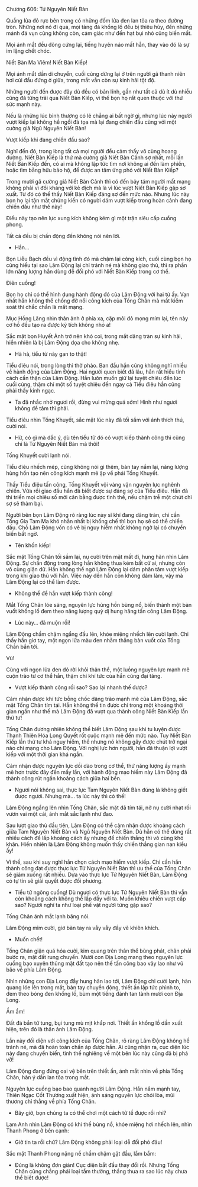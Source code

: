 




Chương 606: Tứ Nguyên Niết Bàn


Quầng lửa đỏ rực bên trong có những đốm lửa đen lan tỏa ra theo đường tròn. Những nơi nó đi qua, mọi tảng đá khổng lồ đều bị thiêu hủy, đến những mảnh đá vụn cũng không còn, cảm giác như đến hạt bụi nhỏ cũng biến mất.

Mọi ánh mắt đều đông cứng lại, tiếng huyên náo mất hẳn, thay vào đó là sự im lặng chết chóc.

Niết Bàn Ma Viêm! Niết Bàn Kiếp!

Mọi ánh mắt dần di chuyển, cuối cùng dừng lại ở trên người gã thanh niên hơi cúi đầu đứng ở giữa, trong mắt vẫn còn sự kinh hãi tột độ.

Những người đến được đây dù đều có bản lĩnh, gần như tất cả dù ít dù nhiều cũng đã từng trải qua Niết Bàn Kiếp, vì thế bọn họ rất quen thuộc với thứ sức mạnh này.

Nếu là những lúc bình thường có lẽ chẳng ai bất ngờ gì, nhưng lúc này người vượt kiếp lại không hề ngồi đả tọa mà lại đang chiến đấu cùng với một cường giả Ngũ Nguyên Niết Bàn!

Vượt kiếp khi đang chiến đấu sao?

Nghĩ đến đó, trong lòng tất cả mọi người đều cảm thấy vô cùng hoang đường. Niết Bàn Kiếp là thứ mà cường giả Niết Bàn Cảnh sợ nhất, mỗi lần Niết Bàn Kiếp đến, có ai mà không lập tức tìm nơi không ai đến làm phiền, hoặc tìm bằng hữu bảo hộ, để được an tâm ứng phó với Niết Bàn Kiếp?

Trong mười gã cường giả Niết Bàn Cảnh thì có đến bảy tám người mất mạng không phải vì đối kháng với kẻ địch mà là vì lúc vượt Niết Bàn Kiếp gặp sơ xuất. Từ đó có thể thấy Niết Bàn Kiếp đáng sợ đến mức nào. Nhưng lúc này bọn họ lại tận mắt chứng kiến có người dám vượt kiếp trong hoàn cảnh đang chiến đấu như thế này!

Điều này tạo nên lực xung kích không kém gì một trận siêu cấp cuồng phong.

Tất cả đều bị chấn động đến không nói nên lời.

- Hắn…

Bọn Liễu Bạch đều vì động tĩnh đó mà chậm lại công kích, cuối cùng bọn họ cũng hiểu tại sao Lâm Động lại chỉ tránh né mà không giao thủ, thì ra phần lớn năng lượng hắn dùng để đối phó với Niết Bàn Kiếp trong cơ thể.

Điên cuồng!

Bọn họ chỉ có thể hình dung hành động đó của Lâm Động với hai từ ấy. Vạn nhất hắn không thể chống đỡ nổi công kích của Tống Chân mà mất kiểm soát thì chắc chắn là mất mạng.

Mục Hồng Lăng nhìn thân ảnh ở phía xa, cặp môi đỏ mọng mím lại, tên này cơ hồ đều tạo ra được kỳ tích không nhỏ a!

Sắc mặt bọn Huyết Ảnh trở nên khó coi, trong mắt dâng tràn sự kinh hãi, hiển nhiên là bị Lâm Động dọa cho không nhẹ.

- Hà hà, tiểu tử này gan to thật!

Tiểu điêu nói, trong lòng thì thở phào. Ban đầu hắn cũng không nghĩ nhiều về hành động của Lâm Động. Hai người quen biết đã lâu, hắn rất hiểu tính cách cẩn thận của Lâm Động. Hắn luôn muốn giữ lại tuyệt chiêu đến lúc cuối cùng, thậm chí một số tuyệt chiêu đến ngay cả Tiểu điêu hắn cũng phải thấy kinh ngạc.

- Ta đã nhắc nhở ngươi rồi, đừng vui mừng quá sớm! Hình như ngươi không để tâm thì phải.

Tiểu điêu nhìn Tống Khuyết, sắc mặt lúc này đã tối sầm với ánh thích thú, cười nói.

- Hừ, có gì mà đắc ý, dù tên tiểu tử đó có vượt kiếp thành công thì cũng chỉ là Tứ Nguyên Niết Bàn mà thôi!

Tống Khuyết cười lạnh nói.

Tiểu điêu nhếch mép, cũng không nói gì thêm, bàn tay nắm lại, năng lượng hùng hồn tạo nên công kích mạnh mẽ ập về phái Tống Khuyết.

Thấy Tiểu điêu tấn công, Tống Khuyết vội vàng vận nguyên lực nghênh chiến. Vừa rồi giao đấu hắn đã biết được sự đáng sợ của Tiểu điêu. Hắn đã thi triển mọi chiêu số mới cân bằng được tình thế, nếu chậm trễ một chút chỉ sợ sẽ thảm bại.

Người bên bọn Lâm Động rõ ràng lúc này sĩ khí đang dâng tràn, chỉ cần Tống Gia Tam Ma khó nhằn nhất bị khống chế thì bọn họ sẽ có thể chiến đấu. Chỗ Lâm Động vốn có vẻ bị nguy hiểm nhất không ngờ lại có chuyển biến bất ngờ.

- Tên khốn kiếp!

Sắc mặt Tống Chân tối sầm lại, nụ cười trên mặt mất đi, hung hãn nhìn Lâm Động. Sự chấn động trong lòng hắn không thua kém bất cứ ai, nhưng còn vô cùng giận dữ. Hắn không thể ngờ Lâm Động lại dám phân tâm vượt kiếp trong khi giao thủ với hắn. Việc này đến hắn còn không dám làm, vậy mà Lâm Động lại có thể làm được.

- Không thể để hắn vượt kiếp thành công!

Mắt Tống Chân lóe sáng, nguyên lực hùng hồn bùng nổ, biến thành một bàn vuốt khổng lồ đem theo năng lượng quỷ dị hung hăng tấn công Lâm Động.

- Lúc này… đã muộn rồi!

Lâm Động chầm chậm ngẩng đầu lên, khóe miệng nhếch lên cười lạnh. Chỉ thấy hắn giơ tay, một ngọn lửa màu đen nhằm thẳng bàn vuốt của Tống Chân bắn tới.

Vù!

Cùng với ngọn lửa đen đó rời khỏi thân thể, một luồng nguyên lực mạnh mẽ cuộn trào từ cơ thể hắn, thậm chí khí tức của hắn cũng đại tăng.

- Vượt kiếp thành công rồi sao? Sao lại nhanh thế được?

Cảm nhận được khí tức bỗng chốc dâng trào mạnh mẽ của Lâm Động, sắc mặt Tống Chân tím tái. Hắn không thể tin được chỉ trong một khoảng thời gian ngắn như thế mà Lâm Động đã vượt qua thành công Niết Bàn Kiếp lần thứ tư!

Tống Chân đương nhiên không thể biết Lâm Động sau khi tu luyện được Thanh Thiên Hóa Long Quyết rốt cuộc mạnh mẽ đến mức nào. Tuy Niết Bàn Kiếp lần thứ tư khá nguy hiểm, thế nhưng nó không gây được chút trở ngại nào chí mạng cho Lâm Động. Với nghị lực hơn người, hắn đã thuận lợi vượt kiếp với một thời gian khá ngắn.

Cảm nhận được nguyên lực dồi dào trong cơ thể, thứ năng lượng ấy mạnh mẽ hơn trước đây đến mấy lần, với hành động mạo hiểm này Lâm Động đã thành công rút ngắn khoảng cách giữa hai bên.

- Ngươi nói không sai, thực lực Tam Nguyên Niết Bàn đúng là không giết được ngươi. Nhưng mà… ta lúc này thì có thể!

Lâm Động ngẩng lên nhìn Tống Chân, sắc mặt đã tím tái, nở nụ cười nhạt rồi vươn vai một cái, ánh mắt sắc lạnh như đao.

Sau lượt giao thủ đầu tiên, Lâm Động có thể cảm nhận được khoảng cách giữa Tam Nguyên Niết Bàn và Ngũ Nguyên Niết Bàn. Dù hắn có thể dùng rất nhiều cách để lấp khoảng cách ấy nhưng để chiến thắng thì vô cùng khó khăn. Hiển nhiên là Lâm Động không muốn thấy chiến thắng gian nan kiểu ấy!

Vì thế, sau khi suy nghĩ hắn chọn cách mạo hiểm vượt kiếp. Chỉ cần hắn thành công đạt được thực lực Tứ Nguyên Niết Bàn thì ưu thế của Tống Chân sẽ giảm xuống rất nhiều. Dựa vào thực lực Tứ Nguyên Niết Bàn, Lâm Động có tự tin sẽ giải quyết được đối phương.

- Tiểu tử ngông cuồng! Dù ngươi có thực lực Tứ Nguyên Niết Bàn thì vẫn còn khoảng cách không thể lấp đầy với ta. Muốn khiêu chiến vượt cấp sao? Ngươi nghĩ ta như loại phế vật ngươi từng gặp sao?

Tống Chân ánh mắt lạnh băng nói.

Lâm Động mỉm cười, giơ bàn tay ra vẫy vẫy đầy vẻ khiên khích.

- Muốn chết!

Tống Chân giận quá hóa cười, kim quang trên thân thể bùng phát, chân phải bước ra, mặt đất rung chuyển. Mười con Địa Long mang theo nguyên lực cuồng bạo xuyên thủng mặt đất tạo nên thế tấn công bao vây lao như vũ bão về phía Lâm Động.

Nhìn những con Địa Long đầy hung hãn lao tới, Lâm Động chỉ cười lạnh, hàn quang lóe lên trong mắt, bàn tay chuyển động, thiết ấn lập tức phình to, đem theo bóng đen khổng lồ, bùm một tiếng đánh tan tành mười con Địa Long.

Ầm ầm!

Đất đá bắn tứ tung, bụi tung mù mịt khắp nơi. Thiết ấn khổng lồ dần xuất hiện, trên đó là thân ảnh Lâm Động.

Lần này đối diện với công kích của Tống Chân, rõ ràng Lâm Động không hề tránh né, mà đã hoàn toàn chấn áp được hắn. Ai cũng nhận ra, cục diện lúc này đang chuyển biến, tình thế nghiêng về một bên lúc này cũng đã bị phá vỡ!

Lâm Động đang đứng oai vệ bên trên thiết ấn, ánh mắt nhìn về phía Tống Chân, hàn ý dần lan tỏa trong mắt.

Nguyên lực cuồng bạo bao quanh người Lâm Động. Hắn nắm mạnh tay, Thiên Ngạc Cốt Thương xuất hiện, ánh sáng nguyên lực chói lòa, mũi thương chỉ thẳng về phía Tống Chân.

- Bây giờ, bọn chúng ta có thể chơi một cách tử tế được rồi nhỉ?

Lam Anh nhìn Lâm Động có khí thế bùng nổ, khóe miệng hơi nhếch lên, nhìn Thanh Phong ở bên cạnh:

- Giờ tin ta rồi chứ? Lâm Động không phải loại dễ đối phó đâu!

Sắc mặt Thanh Phong nặng nề chầm chậm gật đầu, lẩm bẩm:

- Đúng là không đơn giản! Cục diện bắt đầu thay đổi rồi. Nhưng Tống Chân cũng chẳng phải loại tầm thường, thắng thua ra sao lúc này chưa thể biết được!




